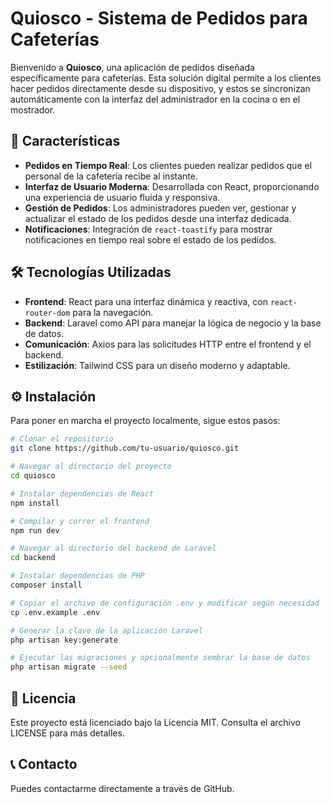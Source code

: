 # Quiosco - Sistema de Pedidos para Cafeterías

Bienvenido a **Quiosco**, una aplicación de pedidos diseñada específicamente para cafeterías. Esta solución digital permite a los clientes hacer pedidos directamente desde su dispositivo, y estos se sincronizan automáticamente con la interfaz del administrador en la cocina o en el mostrador.

## 🚀 Características

- **Pedidos en Tiempo Real**: Los clientes pueden realizar pedidos que el personal de la cafetería recibe al instante.
- **Interfaz de Usuario Moderna**: Desarrollada con React, proporcionando una experiencia de usuario fluida y responsiva.
- **Gestión de Pedidos**: Los administradores pueden ver, gestionar y actualizar el estado de los pedidos desde una interfaz dedicada.
- **Notificaciones**: Integración de `react-toastify` para mostrar notificaciones en tiempo real sobre el estado de los pedidos.

## 🛠️ Tecnologías Utilizadas

- **Frontend**: React para una interfaz dinámica y reactiva, con `react-router-dom` para la navegación.
- **Backend**: Laravel como API para manejar la lógica de negocio y la base de datos.
- **Comunicación**: Axios para las solicitudes HTTP entre el frontend y el backend.
- **Estilización**: Tailwind CSS para un diseño moderno y adaptable.

## ⚙️ Instalación

Para poner en marcha el proyecto localmente, sigue estos pasos:

```bash
# Clonar el repositorio
git clone https://github.com/tu-usuario/quiosco.git

# Navegar al directorio del proyecto
cd quiosco

# Instalar dependencias de React
npm install

# Compilar y correr el frontend
npm run dev

# Navegar al directorio del backend de Laravel
cd backend

# Instalar dependencias de PHP
composer install

# Copiar el archivo de configuración .env y modificar según necesidad
cp .env.example .env

# Generar la clave de la aplicación Laravel
php artisan key:generate

# Ejecutar las migraciones y opcionalmente sembrar la base de datos
php artisan migrate --seed
```
## 📄 Licencia

Este proyecto está licenciado bajo la Licencia MIT. Consulta el archivo LICENSE para más detalles.

## 📞 Contacto
Puedes contactarme directamente a través de GitHub.
